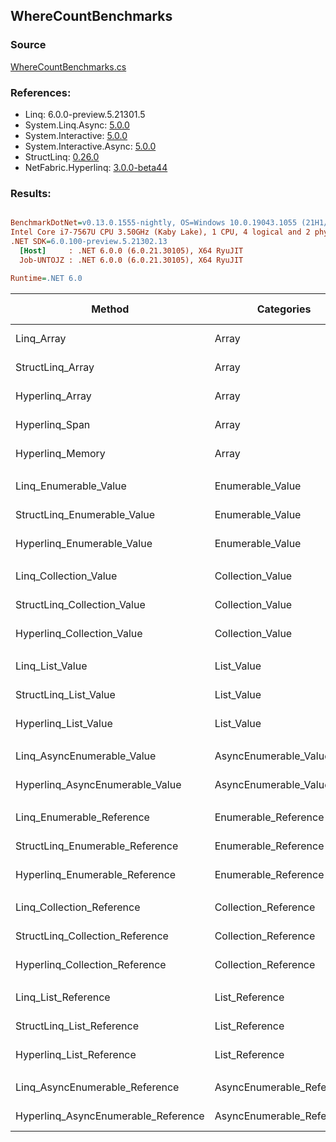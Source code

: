 ﻿## WhereCountBenchmarks

### Source
[WhereCountBenchmarks.cs](../NetFabric.Hyperlinq.Benchmarks/Benchmarks/WhereCountBenchmarks.cs)

### References:
- Linq: 6.0.0-preview.5.21301.5
- System.Linq.Async: [5.0.0](https://www.nuget.org/packages/System.Linq.Async/5.0.0)
- System.Interactive: [5.0.0](https://www.nuget.org/packages/System.Interactive/5.0.0)
- System.Interactive.Async: [5.0.0](https://www.nuget.org/packages/System.Interactive.Async/5.0.0)
- StructLinq: [0.26.0](https://www.nuget.org/packages/StructLinq/0.26.0)
- NetFabric.Hyperlinq: [3.0.0-beta44](https://www.nuget.org/packages/NetFabric.Hyperlinq/3.0.0-beta44)

### Results:
``` ini

BenchmarkDotNet=v0.13.0.1555-nightly, OS=Windows 10.0.19043.1055 (21H1/May2021Update)
Intel Core i7-7567U CPU 3.50GHz (Kaby Lake), 1 CPU, 4 logical and 2 physical cores
.NET SDK=6.0.100-preview.5.21302.13
  [Host]     : .NET 6.0.0 (6.0.21.30105), X64 RyuJIT
  Job-UNTOJZ : .NET 6.0.0 (6.0.21.30105), X64 RyuJIT

Runtime=.NET 6.0  

```
|                              Method |                Categories | Count |       Mean |    Error |   StdDev | Ratio |  Gen 0 | Gen 1 | Gen 2 | Allocated |
|------------------------------------ |-------------------------- |------ |-----------:|---------:|---------:|------:|-------:|------:|------:|----------:|
|                          Linq_Array |                     Array |   100 |   878.8 ns |  5.36 ns |  5.01 ns |  1.00 | 0.0153 |     - |     - |      32 B |
|                    StructLinq_Array |                     Array |   100 |   226.8 ns |  1.00 ns |  0.93 ns |  0.26 |      - |     - |     - |         - |
|                     Hyperlinq_Array |                     Array |   100 |   173.6 ns |  0.35 ns |  0.31 ns |  0.20 |      - |     - |     - |         - |
|                      Hyperlinq_Span |                     Array |   100 |   196.9 ns |  1.29 ns |  1.21 ns |  0.22 |      - |     - |     - |         - |
|                    Hyperlinq_Memory |                     Array |   100 |   199.2 ns |  0.58 ns |  0.49 ns |  0.23 |      - |     - |     - |         - |
|                                     |                           |       |            |          |          |       |        |       |       |           |
|               Linq_Enumerable_Value |          Enumerable_Value |   100 | 1,102.0 ns |  4.29 ns |  3.58 ns |  1.00 | 0.0153 |     - |     - |      32 B |
|         StructLinq_Enumerable_Value |          Enumerable_Value |   100 | 1,050.1 ns |  7.50 ns |  7.02 ns |  0.95 | 0.0153 |     - |     - |      32 B |
|          Hyperlinq_Enumerable_Value |          Enumerable_Value |   100 |   215.4 ns |  1.72 ns |  1.52 ns |  0.20 |      - |     - |     - |         - |
|                                     |                           |       |            |          |          |       |        |       |       |           |
|               Linq_Collection_Value |          Collection_Value |   100 | 1,064.8 ns |  4.86 ns |  4.54 ns |  1.00 | 0.0153 |     - |     - |      32 B |
|         StructLinq_Collection_Value |          Collection_Value |   100 | 1,076.9 ns |  4.56 ns |  4.27 ns |  1.01 | 0.0153 |     - |     - |      32 B |
|          Hyperlinq_Collection_Value |          Collection_Value |   100 |   218.7 ns |  1.02 ns |  0.91 ns |  0.21 |      - |     - |     - |         - |
|                                     |                           |       |            |          |          |       |        |       |       |           |
|                     Linq_List_Value |                List_Value |   100 | 1,074.6 ns |  6.12 ns |  5.73 ns |  1.00 | 0.0153 |     - |     - |      32 B |
|               StructLinq_List_Value |                List_Value |   100 |   439.7 ns |  8.58 ns |  8.02 ns |  0.41 |      - |     - |     - |         - |
|                Hyperlinq_List_Value |                List_Value |   100 |   823.4 ns | 12.20 ns | 10.19 ns |  0.77 | 0.0153 |     - |     - |      32 B |
|                                     |                           |       |            |          |          |       |        |       |       |           |
|          Linq_AsyncEnumerable_Value |     AsyncEnumerable_Value |   100 | 1,698.2 ns |  5.19 ns |  4.34 ns |  1.00 | 0.0153 |     - |     - |      32 B |
|     Hyperlinq_AsyncEnumerable_Value |     AsyncEnumerable_Value |   100 | 2,514.1 ns |  6.20 ns |  5.80 ns |  1.48 |      - |     - |     - |         - |
|                                     |                           |       |            |          |          |       |        |       |       |           |
|           Linq_Enumerable_Reference |      Enumerable_Reference |   100 | 1,066.2 ns |  6.23 ns |  5.52 ns |  1.00 | 0.0153 |     - |     - |      32 B |
|     StructLinq_Enumerable_Reference |      Enumerable_Reference |   100 | 1,082.7 ns |  5.31 ns |  4.97 ns |  1.02 | 0.0153 |     - |     - |      32 B |
|      Hyperlinq_Enumerable_Reference |      Enumerable_Reference |   100 |   773.4 ns |  2.93 ns |  2.60 ns |  0.73 | 0.0153 |     - |     - |      32 B |
|                                     |                           |       |            |          |          |       |        |       |       |           |
|           Linq_Collection_Reference |      Collection_Reference |   100 | 1,098.8 ns |  6.60 ns |  5.85 ns |  1.00 | 0.0153 |     - |     - |      32 B |
|     StructLinq_Collection_Reference |      Collection_Reference |   100 | 1,116.5 ns |  5.08 ns |  4.24 ns |  1.02 | 0.0153 |     - |     - |      32 B |
|      Hyperlinq_Collection_Reference |      Collection_Reference |   100 |   737.4 ns |  4.95 ns |  4.63 ns |  0.67 | 0.0153 |     - |     - |      32 B |
|                                     |                           |       |            |          |          |       |        |       |       |           |
|                 Linq_List_Reference |            List_Reference |   100 | 1,101.2 ns |  3.21 ns |  3.00 ns |  1.00 | 0.0153 |     - |     - |      32 B |
|           StructLinq_List_Reference |            List_Reference |   100 | 1,032.2 ns |  4.68 ns |  3.91 ns |  0.94 | 0.0153 |     - |     - |      32 B |
|            Hyperlinq_List_Reference |            List_Reference |   100 |   822.6 ns |  4.43 ns |  3.70 ns |  0.75 | 0.0153 |     - |     - |      32 B |
|                                     |                           |       |            |          |          |       |        |       |       |           |
|      Linq_AsyncEnumerable_Reference | AsyncEnumerable_Reference |   100 | 1,706.4 ns |  7.20 ns |  6.73 ns |  1.00 | 0.0153 |     - |     - |      32 B |
| Hyperlinq_AsyncEnumerable_Reference | AsyncEnumerable_Reference |   100 | 2,844.8 ns |  4.59 ns |  4.07 ns |  1.67 | 0.0153 |     - |     - |      32 B |
